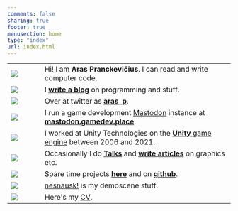 ```yaml
---
comments: false
sharing: true
footer: true
menusection: home
type: "index"
url: index.html
---
```



<table class="no-border" style="margin-top: 5px;">
<tr>
	<td width="60px" style="padding-bottom: 5px;"><img class="homelogo" src="/img/logo-aras-128-2017.png" /></td>
	<td>Hi! I am <b>Aras Pranckevičius</b>. I can read and write computer code.</td>
</tr>
<tr>
	<td style="padding-bottom: 5px;"><a href="/blog"><img class="homelogo" src="/img/logo-fa-edit.svg" /></a></td>
	<td>I <a href="/blog"><b>write a blog</b></a> on programming and stuff.</td>
</tr>
<tr>
	<td style="padding-bottom: 5px;"><a href="https://twitter.com/aras_p"><img class="homelogo" src="/img/logo-fa-twitter.svg" /></a></td>
	<td>Over at twitter as <a href="https://twitter.com/aras_p"><b>aras_p</b></a>.</td>
</tr>
<tr>
	<td style="padding-bottom: 5px;"><a href="https://mastodon.gamedev.place"><img class="homelogo" src="/img/logo-fa-mastodon.svg" /></a></td>
	<td>I run a game development <a href="https://joinmastodon.org/">Mastodon</a> instance at <a href="https://mastodon.gamedev.place"><b>mastodon.gamedev.place</b></a>.</td>
</tr>
<tr>
	<td style="padding-bottom: 5px;"><a href="https://unity.com/"><img class="homelogo" src="/img/logo-fa-unity.svg" /></a></td>
	<td>I worked at Unity Technologies on the <a href="https://unity.com/"><b>Unity</b> game engine</a> between 2006 and 2021.</td>
</tr>
<tr>
	<td style="padding-bottom: 5px;"><a href="https://twitter.com/aras_p"><img class="homelogo" src="/img/logo-fa-comment-alt.svg" /></a></td>
	<td>Occasionally I do <a href="/texts/talks.html"><b>Talks</b></a> and <a href="/texts/index.html"><b>write articles</b></a> on graphics etc.</td>
</tr>
<tr>
	<td style="padding-bottom: 5px;"><a href="/proj.html"><img class="homelogo" src="/img/logo-fa-github.svg" /></a></td>
	<td>Spare time projects <a href="/proj.html"><b>here</b></a> and on <a href="https://github.com/aras-p"><b>github</b></a>.</td>
</tr>
<tr>
	<td style="padding-bottom: 5px;"><a href="https://nesnausk.org"><img class="homelogo" src="/img/logo-nesnausk-64-sq.png" /></a></td>
	<td><a href="https://nesnausk.org">nesnausk!</a> is my demoscene stuff.</td>
</tr>
<tr>
	<td style="padding-bottom: 5px;"><a href="/cv.html"><img class="homelogo" src="/img/logo-fa-address-card.svg" /></a></td>
	<td>Here's my <a href="/cv.html">CV</a>.</td>
</tr>
</table>
